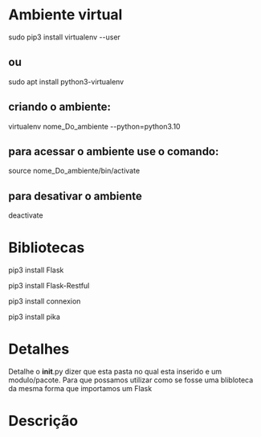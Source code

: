 # Ambiente virtual

sudo pip3 install virtualenv  --user

 ## ou

sudo apt install python3-virtualenv

## criando o ambiente:

 virtualenv nome_Do_ambiente  --python=python3.10         

## para acessar o ambiente use o comando:

source nome_Do_ambiente/bin/activate

## para desativar o ambiente

deactivate

# Bibliotecas

pip3 install Flask

pip3 install Flask-Restful

pip3 install connexion

pip3 install pika

# Detalhes

Detalhe o __init__.py dizer que esta pasta no qual esta inserido e um modulo/pacote. Para que possamos utilizar como se fosse uma blibloteca da mesma forma que importamos um Flask




# Descrição